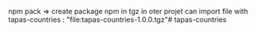 npm pack => create package npm in tgz
in oter projet can import file with tapas-countries : "file:tapas-countries-1.0.0.tgz"# tapas-countries
